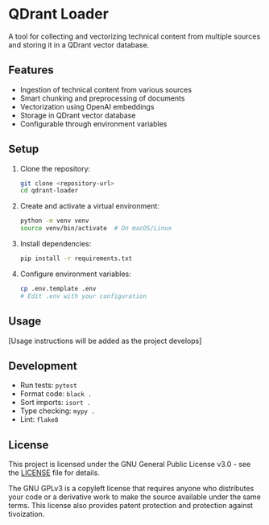 # QDrant Loader

A tool for collecting and vectorizing technical content from multiple sources and storing it in a QDrant vector database.

## Features

- Ingestion of technical content from various sources
- Smart chunking and preprocessing of documents
- Vectorization using OpenAI embeddings
- Storage in QDrant vector database
- Configurable through environment variables

## Setup

1. Clone the repository:

    ```bash
    git clone <repository-url>
    cd qdrant-loader
    ```

2. Create and activate a virtual environment:

    ```bash
    python -m venv venv
    source venv/bin/activate  # On macOS/Linux
    ```

3. Install dependencies:

    ```bash
    pip install -r requirements.txt
    ```

4. Configure environment variables:

    ```bash
    cp .env.template .env
    # Edit .env with your configuration
    ```

## Usage

[Usage instructions will be added as the project develops]

## Development

- Run tests: `pytest`
- Format code: `black .`
- Sort imports: `isort .`
- Type checking: `mypy .`
- Lint: `flake8`

## License

This project is licensed under the GNU General Public License v3.0 - see the [LICENSE](LICENSE) file for details.

The GNU GPLv3 is a copyleft license that requires anyone who distributes your code or a derivative work to make the source available under the same terms. This license also provides patent protection and protection against tivoization.
